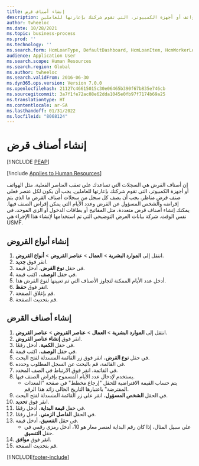 ```yaml
---
title: إنشاء أصناف قرض
description: إن أصناف القرض هي السجلات التي تساعدك على تعقب العناصر الفعلية، مثل الهواتف أو أجهزة الكمبيوتر، التي تقوم شركتك بإعارتها للعاملين.
author: twheeloc
ms.date: 10/28/2021
ms.topic: business-process
ms.prod: ''
ms.technology: ''
ms.search.form: HcmLoanType, DefaultDashboard, HcmLoanItem, HcmWorkerLookUp, HcmPersonnelManagementWorkspace
audience: Application User
ms.search.scope: Human Resources
ms.search.region: Global
ms.author: twheeloc
ms.search.validFrom: 2016-06-30
ms.dyn365.ops.version: Version 7.0.0
ms.openlocfilehash: 21127c46615015c30e06465b390f67b835e746cb
ms.sourcegitcommit: 3a7f1fe72ac08e62dda1045e0fb97f7174b69a25
ms.translationtype: HT
ms.contentlocale: ar-SA
ms.lasthandoff: 01/31/2022
ms.locfileid: "8068124"
---
```

# <a name="create-loan-items"></a>إنشاء أصناف قرض


[!INCLUDE [PEAP](../includes/peap-1.md)]

[!include [Applies to Human Resources](../includes/applies-to-hr.md)]



إن أصناف القرض هي السجلات التي تساعدك على تعقب العناصر الفعلية، مثل الهواتف أو أجهزة الكمبيوتر، التي تقوم شركتك بإعارتها للعاملين. يجب أن يكون لكل عنصر فعلي صنف قرض مناظر. يجب أن يصف كل سجل من سجلات أصناف القرض ما الذي يتم إقراضه والشخص المسؤول عن القرض وعدد الأيام التي يمكن إقراض الصنف فيها. يمكنك إنشاء أصناف قرض متعددة، مثل المفاتيح أو بطاقات الدخول أو الزي الموحد، في نفس الوقت. شركة بيانات العرض التوضيحي التي تم استخدامها لإنشاء هذا الإجراء هي USMF.


## <a name="create-loan-types"></a>إنشاء أنواع القروض
1. انتقل إلى **الموارد البشرية** > **العمال** > **عناصر القروض** > **أنواع القروض**.
2. انقر فوق **جديد**.
3. في حقل **نوع القرض**، أدخل قيمة.
4. في حقل **الوصف**، اكتب قيمة.
5. أدخل عدد الأيام الممكنة لتجاوز الأصناف التي تم تعيينها لنوع القرض هذا. 
6. انقر فوق **حفظ**.
7. قم بإغلاق الصفحة.
8. قم بتحديث الصفحة.

## <a name="create-loan-items"></a>إنشاء أصناف القرض
1. انتقل إلى **الموارد البشرية** > **العمال** > **عناصر القروض** > **عناصر القروض**.
2. انقر فوق **إنشاء عناصر القروض**.
3. في حقل **الكمية**، أدخل رقمًا.
4. في حقل **الوصف**، اكتب قيمة.
5. في حقل **نوع القرض**، انقر فوق زر القائمة المنسدلة لفتح البحث.
6. في القائمة، قم بالبحث عن السجل المطلوب وحدده.
7. في القائمة، انقر فوق الارتباط في الصف المحدد.
8. يستخدم لإدخال عدد الأيام المسموح بإقراض الصنف فيها.
    * يتم حساب القيمة الافتراضية للحقل "إرجاع مخطط‬" في صفحة "المعدات المقترضة‬" باعتبارها التاريخ الحالي زائد هذا الرقم.  
9. في الحقل **الشخص المسؤول**، انقر على زر القائمة المنسدلة لفتح البحث.
10. انقر فوق **تحديد**.
11. في حقل **قيمة البداية**، أدخل رقمًا.
12. في الحقل **الفاصل الزمني**، أدخل رقمًا.
13. في حقل **التنسيق**، أدخل قيمة.
    * على سبيل المثال، إذا كان رقم البداية لعنصر معار هو 10، أدخل رمزي رقمي في حقل **التنسيق**.  
14. انقر فوق **موافق**.
15. قم بتحديث الصفحة.



[!INCLUDE[footer-include](../includes/footer-banner.md)]
